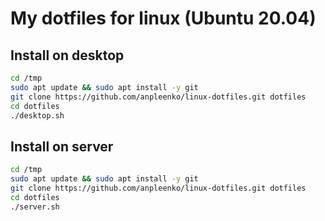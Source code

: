# My dotfiles for linux (Ubuntu 20.04)


## Install on desktop

```bash
cd /tmp
sudo apt update && sudo apt install -y git
git clone https://github.com/anpleenko/linux-dotfiles.git dotfiles
cd dotfiles
./desktop.sh
```

## Install on server

```bash
cd /tmp
sudo apt update && sudo apt install -y git
git clone https://github.com/anpleenko/linux-dotfiles.git dotfiles
cd dotfiles
./server.sh
```
